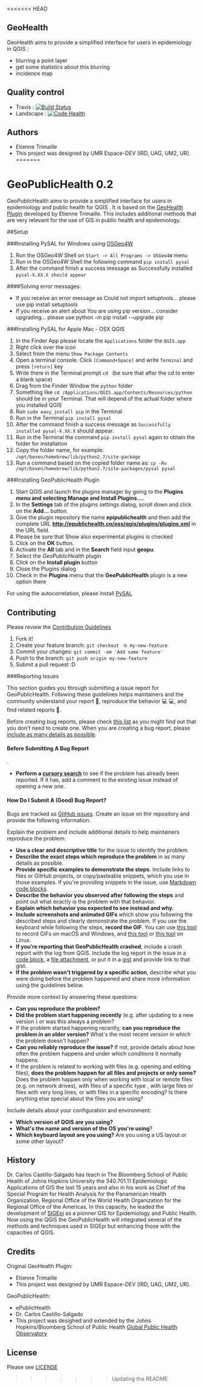 <<<<<<< HEAD
## GeoHealth

GeoHealth aims to provide a simplified interface for users in epidemiology in QGIS : 
 * blurring a point layer
 * get some statistics about this blurring
 * incidence map

## Quality control
 * Travis : [![Build Status](https://api.travis-ci.org/Gustry/GeoHealth.svg)](https://travis-ci.org/Gustry/GeoHealth)
 * Landscape : [![Code Health](https://landscape.io/github/Gustry/GeoHealth/master/landscape.svg?style=flat)](https://landscape.io/github/Gustry/GeoHealth/master)

## Authors
  * Etienne Trimaille
  * This project was designed by UMR Espace-DEV (IRD, UAG, UM2, UR).
=======
# GeoPublicHealth 0.2

GeoPublicHealth aims to provide a simplified interface for users in epidemiology and public health for QGIS . It is based on the [GeoHealth Plugin](https://github.com/Gustry/GeoHealth) developed by Etienne Trimaille. This includes additional methods that are very relevant for the use of GIS in public health and epidemiology.

##Setup

###Installing PySAL for Windows using [OSGeo4W](http://trac.osgeo.org/osgeo4w/)

  1. Run the OSGeo4W Shell on `Start -> All Programs -> OSGeo4W` menu
  2. Run in the OSGeo4W Shell  the following command  `pip install pysal`
  3. After the command finish a success message as Successfully installed `pysal-X.XX.X should appear`

####Solving error messages:
  * If you receive an error message as Could not import setuptools... please use pip install setuptools 
  * If you receive an alert about You are using pip version… consider upgrading… please use python -m pip install --upgrade pip

###Installing PySAL for Apple Mac - OSX QGIS
  1. In the Finder App please locate the `Applications` folder the `QGIS.app`
  1. Right click over the icon
  1. Select from the menu `Show Package Contents`
  1. Open a terminal console. Click `[Command+Space]` and write `Terminal` and press `[return]` key
  1. Write there in the Terminal prompt `cd ` (be sure that after the cd to enter a blank space)
  1. Drag from the Finder Window the `python` folder
  1. Something like `cd /Applications/QGIS.app/Contents/Resources/python` should be in your Terminal. That will depend of the actual folder where you installed QGIS
  1. Run `sudo easy_install pip` in the Terminal
  1. Run in the Terminal `pip install pysal`
  1. After the command finish a success message as `Successfully installed pysal-X.XX.X` should appear.
  1. Run in the Terminal the command  `pip install pysal` again to obtain the folder for installation
  1. Copy the folder name, for example: `/opt/boxen/homebrew/lib/python2.7/site-package`
  1. Run a command based on the copied folder name as: `cp -Rv /opt/boxen/homebrew/lib/python2.7/site-packages/pysal pysal`

###Installing GeoPublicHealth Plugin
  1. Start QGIS and launch the plugins manager by going to the **Plugins menu and selecting Manage and Install Plugins….**
  1. In the **Settings** tab of the plugins settings dialog, scroll down and click on the **Add…** button.
  1. Give the plugin repository the name **epipublichealth** and then add the complete URL **http://epublichealth.co/oss/qgis/plugins/plugins.xml** in the URL field.
  1. Please be sure that Show also experimental plugins is checked
  1. Click on the **OK** button.
  1. Activate the **All** tab and in the **Search** field input **geopu**.
  1. Select the *GeoPublicHealth* plugin
  1. Click on the **Install plugin** button
  1. Close the Plugins dialog 
  1. Check in the **Plugins** menu that the **GeoPublicHealth** plugin is a new option there

For using the autocorrelation, please install [PySAL](https://pysal.readthedocs.io/ )


## Contributing
Please review the [Contribution Guidelines](CONTRIBUTING.md)

  1. Fork it!
  2. Create your feature branch: `git checkout -b my-new-feature`
  3. Commit your changes: `git commit -am 'Add some feature'`
  4. Push to the branch: `git push origin my-new-feature`
  5. Submit a pull request :D

###Reporting Issues

This section guides you through submitting a issue report for GeoPublicHealth. Following these guidelines helps maintainers and the community understand your report :pencil:, reproduce the behavior :computer: :computer:, and find related reports :mag_right:.

Before creating bug reports, please check [this list](#before-submitting-a-bug-report) as you might find out that you don't need to create one. When you are creating a bug report, please [include as many details as possible](#how-do-i-submit-a-good-bug-report).

#### Before Submitting A Bug Report
.
* **Perform a [cursory search](https://github.com/ePublicHealth/GeoPublicHealth/issues)** to see if the problem has already been reported. If it has, add a comment to the existing issue instead of opening a new one.

#### How Do I Submit A (Good) Bug Report?

Bugs are tracked as [GitHub issues](https://guides.github.com/features/issues/). Create an issue on thir repository and provide the following information.

Explain the problem and include additional details to help maintainers reproduce the problem:

* **Use a clear and descriptive title** for the issue to identify the problem.
* **Describe the exact steps which reproduce the problem** in as many details as possible. 
* **Provide specific examples to demonstrate the steps**. Include links to files or GitHub projects, or copy/pasteable snippets, which you use in those examples. If you're providing snippets in the issue, use [Markdown code blocks](https://help.github.com/articles/markdown-basics/#multiple-lines).
* **Describe the behavior you observed after following the steps** and point out what exactly is the problem with that behavior.
* **Explain which behavior you expected to see instead and why.**
* **Include screenshots and animated GIFs** which show you following the described steps and clearly demonstrate the problem. If you use the keyboard while following the steps, **record the GIF**. You can use [this tool](http://www.cockos.com/licecap/) to record GIFs on macOS and Windows, and [this tool](https://github.com/colinkeenan/silentcast) or [this tool](https://github.com/GNOME/byzanz) on Linux.
* **If you're reporting that GeoPublicHealth crashed**, include a crash report with the log from QGIS. Include the log report in the issue in a [code block](https://help.github.com/articles/markdown-basics/#multiple-lines), a [file attachment](https://help.github.com/articles/file-attachments-on-issues-and-pull-requests/), or put it in a [gist](https://gist.github.com/) and provide link to that gist.
* **If the problem wasn't triggered by a specific action**, describe what you were doing before the problem happened and share more information using the guidelines below.

Provide more context by answering these questions:

* **Can you reproduce the problem?**
* **Did the problem start happening recently** (e.g. after updating to a new version ) or was this always a problem?
* If the problem started happening recently, **can you reproduce the problem in an older version?** What's the most recent version in which the problem doesn't happen?
* **Can you reliably reproduce the issue?** If not, provide details about how often the problem happens and under which conditions it normally happens.
* If the problem is related to working with files (e.g. opening and editing files), **does the problem happen for all files and projects or only some?** Does the problem happen only when working with local or remote files (e.g. on network drives), with files of a specific type , with large files or files with very long lines, or with files in a specific encoding? Is there anything else special about the files you are using?

Include details about your configuration and environment:

* **Which version of QGIS are you using?** 
* **What's the name and version of the OS you're using**?
* **Which keyboard layout are you using?** Are you using a US layout or some other layout?

## History
Dr. Carlos Castillo-Salgado has teach in The Bloomberg School of Public Health of Johns Hopkins University the 340.701.11 Epidemiologic Applications of GIS the last 15 years and also in his work as Chief of the Special Program for Health Analysis for the Panamerican Health Organization, Regional Office of the World Health Organization for the Regional Office of the Americas. In this capacity, he leaded the development of [SIGEpi](http://ais.paho.org/sigepi/index.asp?xml=sigepi/index.htm&lang=en) as a pionner GIS for Epidemiology and Public Health. Now using the QGIS the GeoPublicHealth will integrated several of the methods and techniques used in SIGEpi but enhancing those with the capacities of QGIS.
  
## Credits

Original GeoHealth Plugin:
   * Etienne Trimaille
   * This project was designed by UMR Espace-DEV (IRD, UAG, UM2, UR).

GeoPublicHealth:
  * ePublicHealth
  * Dr. Carlos Castillo-Salgado
  * This project was desighed and extended by the Johns Hopkins/Bloomberg School of Public Health [Global Public Health Observatory](http://gpho.info/)

## License
Please see [LICENSE](LICENSE)

>>>>>>> Updating the README
